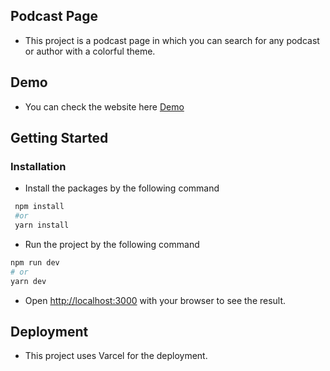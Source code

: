 ## Podcast Page
- This project is a podcast page in which you can search for any podcast or author with a colorful theme.

## Demo
- You can check the website here [Demo](https://podcast-search-page.vercel.app/)

## Getting Started

### Installation
- Install the packages by the following command
 ```bash
  npm install
  #or
  yarn install
  ```
- Run the project by the following command
```bash
npm run dev
# or
yarn dev
```
- Open [http://localhost:3000](http://localhost:3000) with your browser to see the result.

## Deployment
- This project uses Varcel for the deployment.
